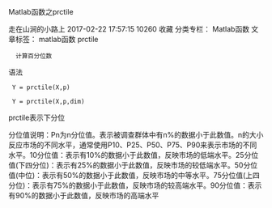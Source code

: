 Matlab函数之prctile

走在山涧的小路上 2017-02-22 17:57:15  10260  收藏
分类专栏： Matlab函数 文章标签： matlab函数
prctile

      计算百分位数

语法

     Y = prctile(X,p)

     Y = prctile(X,p,dim)



prctile表示下分位

   分位值说明：Pn为n分位值。表示被调查群体中有n%的数据小于此数值。n的大小反应市场的不同水平，通常使用P10、P25、P50、P75、P90来表示市场的不同水平。10分位值：表示有10%的数据小于此数值，反映市场的低端水平。25分位值(下四分位)：表示有25%的数据小于此数值，反映市场的较低端水平。50分位值(中位)：表示有50%的数据小于此数值，反映市场的中等水平。75分位值(上四分位)：表示有75%的数据小于此数值，反映市场的较高端水平。90分位值：表示有90%的数据小于此数值，反映市场的高端水平
